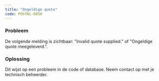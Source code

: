```yaml
---
title: "Ongeldige quote"
code: POSTNL-0050
---
```



<p><h3>Probleem</h3></p><p>De volgende melding is zichtbaar: "Invalid quote supplied." of "Ongeldige quote meegeleverd.".</p><p><h3>Oplossing</h3></p><p>Dit wijst op een probleem in de code of database. Neem contact op met je technisch beheerder. </p>
